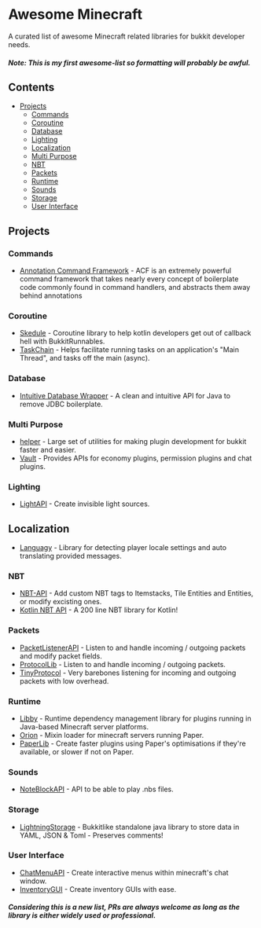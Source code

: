 # Awesome Minecraft

A curated list of awesome Minecraft related libraries for bukkit developer needs.
##### Note: This is my first awesome-list so formatting will probably be awful.

## Contents
- [Projects](#projects)
  - [Commands](#commands)
  - [Coroutine](#coroutine)
  - [Database](#database)
  - [Lighting](#lighting)
  - [Localization](#localization)
  - [Multi Purpose](#multi-purpose)
  - [NBT](#nbt)
  - [Packets](#packets)
  - [Runtime](#runtime)
  - [Sounds](#sounds)
  - [Storage](#storage)
  - [User Interface](#user-interface)

## Projects

### Commands
- [Annotation Command Framework](https://github.com/aikar/commands) - ACF is an extremely powerful command framework that takes nearly every concept of boilerplate code commonly found in command handlers, and abstracts them away behind annotations

### Coroutine
- [Skedule](https://github.com/okkero/Skedule) - Coroutine library to help kotlin developers get out of callback hell with BukkitRunnables.
- [TaskChain](https://github.com/aikar/TaskChain) - Helps facilitate running tasks on an application's "Main Thread", and tasks off the main (async).

### Database
- [Intuitive Database Wrapper](https://github.com/aikar/db) - A clean and intuitive API for Java to remove JDBC boilerplate.

### Multi Purpose
- [helper](https://github.com/lucko/helper) - Large set of utilities for making plugin development for bukkit faster and easier.
- [Vault](https://github.com/milkbowl/Vault) - Provides APIs for economy plugins, permission plugins and chat plugins.

### Lighting
- [LightAPI](https://github.com/Qveshn/LightAPI) - Create invisible light sources.

## Localization
- [Languagy](https://gitlab.com/SamB440/languagy) - Library for detecting player locale settings and auto translating provided messages.

### NBT
- [NBT-API](https://github.com/tr7zw/Item-NBT-API) - Add custom NBT tags to Itemstacks, Tile Entities and Entities, or modify excisting ones.
- [Kotlin NBT API](https://gist.github.com/camdenorrb/bec73c5608267f0232bd8f5c42e0784d) - A 200 line NBT library for Kotlin!

### Packets
- [PacketListenerAPI](https://github.com/InventivetalentDev/PacketListenerAPI) - Listen to and handle incoming / outgoing packets and modify packet fields.
- [ProtocolLib](https://github.com/dmulloy2/ProtocolLib) - Listen to and handle incoming / outgoing packets.
- [TinyProtocol](https://github.com/dmulloy2/ProtocolLib/blob/master/TinyProtocol/src/main/java/com/comphenix/tinyprotocol/TinyProtocol.java) - Very barebones listening for incoming and outgoing packets with low overhead.

### Runtime
- [Libby](https://github.com/Byteflux/libby) - Runtime dependency management library for plugins running in Java-based Minecraft server platforms.
- [Orion](https://github.com/OrionMinecraft/Orion) - Mixin loader for minecraft servers running Paper.
- [PaperLib](https://github.com/PaperMC/PaperLib) - Create faster plugins using Paper's optimisations if they're available, or slower if not on Paper.

### Sounds
- [NoteBlockAPI](https://github.com/koca2000/NoteBlockAPI) - API to be able to play .nbs files.

### Storage
- [LightningStorage](https://github.com/JavaFactoryDev/LightningStorage) - Bukkitlike standalone java library to store data in YAML, JSON & Toml - Preserves comments!

### User Interface
- [ChatMenuAPI](https://github.com/VoxelGamesLib/ChatMenuAPI) - Create interactive menus within minecraft's chat window.
- [InventoryGUI](https://github.com/Phoenix616/InventoryGui) - Create inventory GUIs with ease.


##### Considering this is a new list, PRs are always welcome as long as the library is either widely used or professional.
